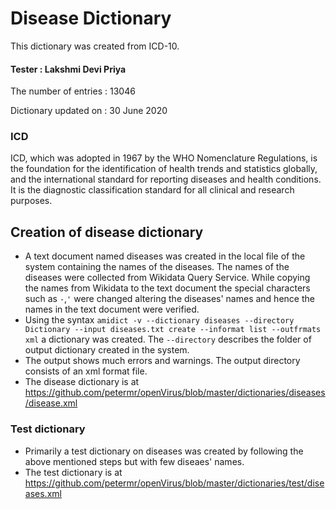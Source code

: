 # Disease Dictionary
This dictionary was created from ICD-10.

#### Tester : Lakshmi Devi Priya

The number of entries : 13046

Dictionary updated on : 30 June 2020
### ICD
ICD, which was adopted in 1967 by the WHO Nomenclature Regulations, is the foundation for the identification of health trends and statistics globally, and the international standard for reporting diseases and health conditions. It is the diagnostic classification standard for all clinical and research purposes. 
## Creation of disease dictionary
* A text document named diseases was created in the local file of the system containing the names of the diseases. The names of the diseases were collected from Wikidata Query Service. While copying the names from Wikidata to the text document the special characters such as `-`,`'` were changed altering the diseases' names and hence the names in the text document were verified.
* Using the syntax `amidict -v --dictionary diseases --directory Dictionary --input diseases.txt create --informat list --outfrmats xml` a dictionary was created. The `--directory` describes the folder of output dictionary created in the system.
* The output shows much errors and warnings. The output directory consists of an xml format file.
* The disease dictionary is at https://github.com/petermr/openVirus/blob/master/dictionaries/diseases/disease.xml
### Test dictionary
* Primarily a test dictionary on diseases was created by following the above mentioned steps but with few diseaes' names.
* The test dictionary is at https://github.com/petermr/openVirus/blob/master/dictionaries/test/diseases.xml
